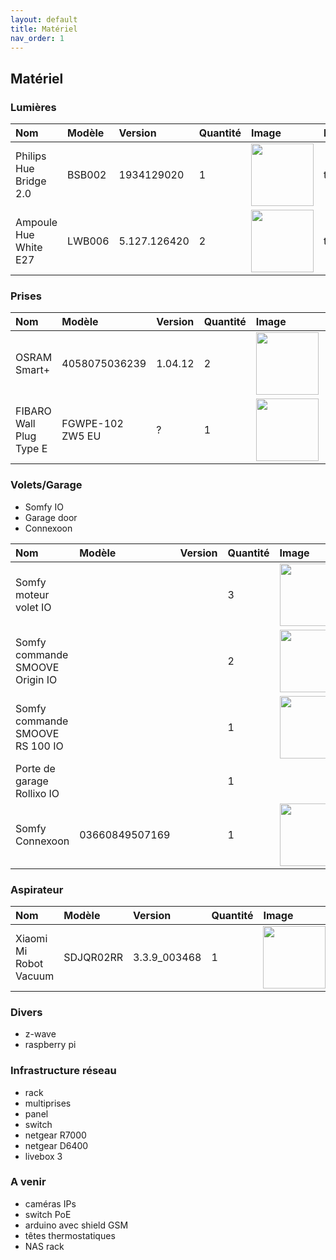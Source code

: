 ```yaml
---
layout: default
title: Matériel
nav_order: 1
---
```


## Matériel


### Lumières

| Nom                              | Modèle   | Version     | Quantité | Image    | Description |
|:---------------------------------|:---------|:------------|:---------|:---------|:------------|
| Philips Hue Bridge 2.0           | BSB002   |1934129020   |  1       | <img src="https://tinyurl.com/y4lagxb7" width="100"/>     |      todo       |
| Ampoule Hue White E27            | LWB006   |5.127.126420 |  2       | <img src="https://tinyurl.com/y6yfvx2e" width="100"/>     |     todo        |

### Prises

| Nom                              | Modèle           | Version     | Quantité | Image    | Description |
|:---------------------------------|:-----------------|:------------|:---------|:---------|:------------|
|  OSRAM Smart+                    | 4058075036239    | 1.04.12     |  2       | <img src="https://tinyurl.com/y63o6vvw" width="100"/>     |      todo       |
| FIBARO Wall Plug Type E          | FGWPE-102 ZW5 EU | ?           |  1       | <img src="https://tinyurl.com/y2z75gj2" width="100"/>     |     todo        |



### Volets/Garage
- Somfy IO
- Garage door
- Connexoon

| Nom                              | Modèle         | Version     | Quantité | Image    | Description |
|:---------------------------------|:---------------|:------------|:---------|:---------|:------------|
| Somfy moteur volet IO            |                | |  3       | <img src="https://tinyurl.com/y4lagxb7" width="100"/>     |      todo       |
| Somfy commande SMOOVE Origin IO  |                | |  2       | <img src="https://tinyurl.com/y6pjmqv4" width="100"/>     |     todo        |
| Somfy commande SMOOVE RS 100 IO  |                | |  1       | <img src="https://tinyurl.com/y62jkbnk" width="100"/>     |     todo        |
| Porte de garage Rollixo IO       |                | |  1       |                                                           |     todo        |
| Somfy Connexoon                  | 03660849507169 | |  1       | <img src="https://tinyurl.com/y36vzd7n" width="100"/>     |     todo        |


### Aspirateur

| Nom                              | Modèle   | Version     | Quantité | Image    | Description |
|:---------------------------------|:---------|:------------|:---------|:---------|:------------|
| Xiaomi Mi Robot Vacuum           |SDJQR02RR |3.3.9_003468 |  1       | <img src="https://tinyurl.com/yxtftgue" width="100"/>     |      todo       |


### Divers
 - z-wave
 - raspberry pi

### Infrastructure réseau
 - rack
 - multiprises
 - panel
 - switch
 - netgear R7000
 - netgear D6400
 - livebox 3



### A venir
 - caméras IPs
 - switch PoE
 - arduino avec shield GSM
 - têtes thermostatiques
 - NAS rack

